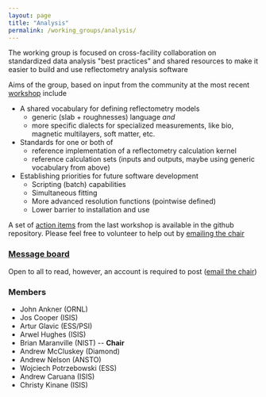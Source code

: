```yaml
---
layout: page
title: "Analysis"
permalink: /working_groups/analysis/
---
```


The working group is focused on cross-facility collaboration on standardized data analysis "best practices" and shared resources to make it easier to build and use reflectometry analysis software

Aims of the group, based on input from the community at the most recent [workshop](https://www.reflectometry.org/workshop_2020/) include

- A shared vocabulary for defining reflectometry models
    - generic (slab + roughnesses) language *and*
    - more specific dialects for specialized measurements, like bio, magnetic multilayers, soft matter, etc.
- Standards for one or both of 
    - reference implementation of a reflectometry calculation kernel
    - reference calculation sets (inputs and outputs, maybe using generic vocabulary from above)
- Establishing priorities for future software development
    - Scripting (batch) capabilities
    - Simultaneous fitting
    - More advanced resolution functions (pointwise defined)
    - Lower barrier to installation and use

A set of [action items](https://github.com/reflectivity/analysis/projects/1) from the last workshop is available in the github repository.  Please feel free to volunteer to help out by [emailing the chair](mailto:brian.maranville@nist.gov) 


### [Message board](https://gitter.im/reflectivity/analysis) 

Open to all to read, however, an account is required to post ([email the chair](mailto:brian.maranville@nist.gov))

### Members

- John Ankner (ORNL)
- Jos Cooper (ISIS)
- Artur Glavic (ESS/PSI)
- Arwel Hughes (ISIS) 
- Brian Maranville (NIST) -- **Chair**
- Andrew McCluskey (Diamond)
- Andrew Nelson (ANSTO)
- Wojciech Potrzebowski (ESS)
- Andrew Caruana (ISIS)
- Christy Kinane (ISIS)
